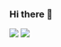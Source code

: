 ### Hi there 👋

  <img src="https://img.shields.io/badge/Javascript-ffb13b?style=flat-square&logo=javascript&logoColor=white"/>
  <img src="https://img.shields.io/badge/react-ffb13b?style=flat-square&logo=react&logoColor=white"/>
